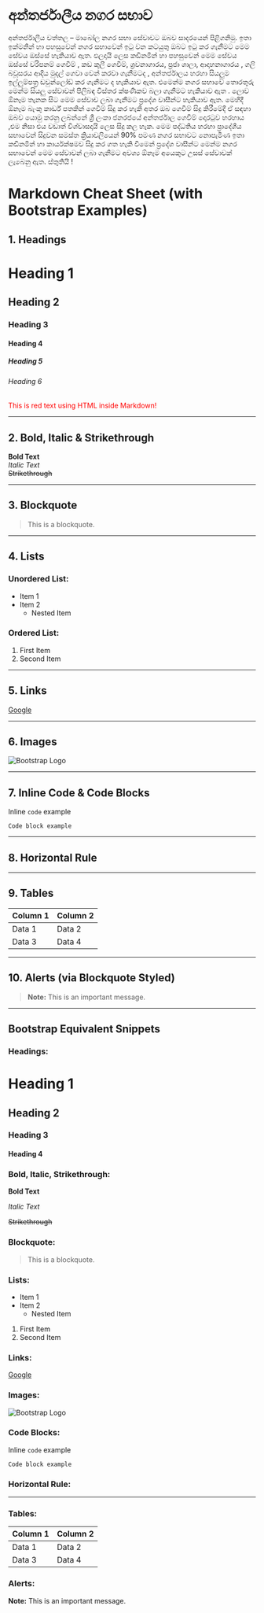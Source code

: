 # අන්තර්ජාලීය නගර සභාව

අන්තර්ජාලීය වත්තල – මාබෝල නගර  සභා සේවාවට ඔබව සාදරයෙන් පිළිගනිමු. ඉතා ඉක්මනින් හා පහසුවෙන් නගර  සභාවෙන් ඉටු වන කටයුතු ඔබට ඉටු කර ගැනීමට මෙම සේවය ඔස්සේ හැකියාව ඇත. ඵලදායි ලෙස කඩිනමින් හා පහසුවෙන් මෙම සේවය ඔස්සේ වරිපනම් ගෙවීම් , කඩ කුලී ගෙවීම්, ශ්‍රවනාගාරය, ප්‍රජා ශාලා, ආදාහනාගාරය , ගලි බවූසරය ආදිය මුදල් ගෙවා වෙන් කරවා ගැනීමටද , අන්තර්ජාලය හරහා සියලුම ඉල්ලුම්පත්‍ර ඩවුන්ලෝඩ් කර ගැනීමට ද හැකියාව ඇත. එමෙන්ම නගර  සභාවේ තොරතුරු මෙන්ම සියලු සේවාවන් පිලිබඳ විස්තර ක්ෂණිකව බලා ගැනීමට හැකියාව ඇත . ලොව ඕනෑම තැනක සිට මෙම සේවාව ලබා ගැනීමට ප්‍රදේශ වාසීන්ට හැකියාව ඇත. මෙහිදී ඕනෑම බැංකු කාර්ඩ් පතකින් ගෙවීම් සිදු කර හැකි අතර ඔබ ගෙවීම් සිදු කිරීමේදී ඒ සඳහා ඔබව යොමු කරනු ලබන්නේ ශ්‍රී ලංකා ජනරජයේ අන්තර්ජාල ගෙවීම් දොරටුව හරහාය ,එම නිසා එය වඩාත් විශ්වාසදායි ලෙස සිදු කල හැක. මෙම පද්ධතිය හරහා ප්‍රාදේශීය සභාවෙන් සිදුවන සමස්ත ක්‍රියාවලියෙන් 90% පමණ නගර  සභාවට නොපැමිණ ඉතා කඩිනමින් හා කාර්යක්ෂමව සිදු කර ගත හැකි වීමෙන් ප්‍රදේශ වාසීන්ට මෙන්ම නගර  සභාවෙන් මෙම සේවාවන් ලබා ගැනීමට අවශ්‍ය ඕනෑම අයෙකුට උසස් සේවාවක් ලැබෙනු ඇත. ස්තුතියි !


# Markdown Cheat Sheet (with Bootstrap Examples)

## 1. Headings

# Heading 1
## Heading 2
### Heading 3
#### Heading 4
##### Heading 5
###### Heading 6
<p style="color: red;">This is red text using HTML inside Markdown!</p>

---

## 2. Bold, Italic & Strikethrough

**Bold Text**  
*Italic Text*  
~~Strikethrough~~

---

## 3. Blockquote

> This is a blockquote.

---

## 4. Lists

### Unordered List:

- Item 1
- Item 2
  - Nested Item

### Ordered List:

1. First Item
2. Second Item

---

## 5. Links

[Google](https://www.google.com)

---

## 6. Images

![Bootstrap Logo](https://getbootstrap.com/docs/5.3/assets/brand/bootstrap-logo-shadow.png)

---

## 7. Inline Code & Code Blocks

Inline `code` example

```
Code block example
```  

---

## 8. Horizontal Rule

---

## 9. Tables

| Column 1 | Column 2 |
|---------|---------|
| Data 1  | Data 2  |
| Data 3  | Data 4  |

---

## 10. Alerts (via Blockquote Styled)

> **Note:** This is an important message.

---

## Bootstrap Equivalent Snippets

### Headings:


<h1 class="display-1">Heading 1</h1>
<h2 class="display-2">Heading 2</h2>
<h3 class="display-3">Heading 3</h3>
<h4 class="display-4">Heading 4</h4>

### Bold, Italic, Strikethrough:

<p><strong>Bold Text</strong></p>
<p><em>Italic Text</em></p>
<p><del>Strikethrough</del></p>

### Blockquote:

<blockquote class="blockquote">
  <p>This is a blockquote.</p>
</blockquote>

### Lists:

<ul class="list-group">
  <li class="list-group-item">Item 1</li>
  <li class="list-group-item">Item 2
    <ul>
      <li>Nested Item</li>
    </ul>
  </li>
</ul>

<ol class="list-group list-group-numbered">
  <li class="list-group-item">First Item</li>
  <li class="list-group-item">Second Item</li>
</ol>

### Links:

<a href="https://www.google.com" class="btn btn-primary">Google</a>

### Images:

<img src="https://getbootstrap.com/docs/5.3/assets/brand/bootstrap-logo-shadow.png" class="img-fluid rounded" alt="Bootstrap Logo">

### Code Blocks:

<p>Inline <code>code</code> example</p>

<pre><code>Code block example</code></pre>

### Horizontal Rule:

<hr class="my-4">

### Tables:

<table class="table table-striped">
  <thead>
    <tr>
      <th>Column 1</th>
      <th>Column 2</th>
    </tr>
  </thead>
  <tbody>
    <tr>
      <td>Data 1</td>
      <td>Data 2</td>
    </tr>
    <tr>
      <td>Data 3</td>
      <td>Data 4</td>
    </tr>
  </tbody>
</table>

### Alerts:

<div class="alert alert-warning" role="alert">
  <strong>Note:</strong> This is an important message.
</div>

